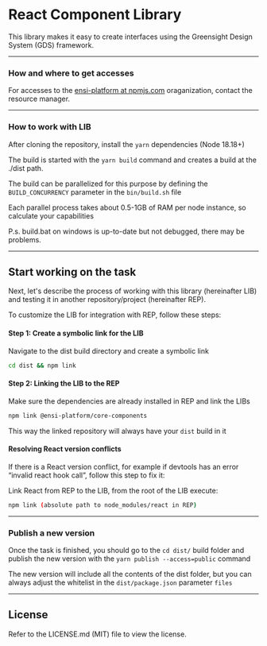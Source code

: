 
# React Component Library

This library makes it easy to create interfaces using the Greensight Design System (GDS) framework.

---

### How and where to get accesses

For accesses to the [ensi-platform at npmjs.com](https://www.npmjs.com/org/ensi-platform) oraganization, contact the resource manager.

---

### How to work with LIB

After cloning the repository, install the `yarn` dependencies (Node 18.18+)

The build is started with the `yarn build` command and creates a build at the ./dist path.

The build can be parallelized for this purpose by defining the `BUILD_CONCURRENCY` parameter in the `bin/build.sh` file

Each parallel process takes about 0.5-1GB of RAM per node instance, so calculate your capabilities

P.s. build.bat on windows is up-to-date but not debugged, there may be problems.

---
## Start working on the task

Next, let's describe the process of working with this library (hereinafter LIB) and testing it in another repository/project (hereinafter REP).

To customize the LIB for integration with REP, follow these steps:

#### Step 1: Create a symbolic link for the LIB

Navigate to the dist build directory and create a symbolic link

```bash
cd dist && npm link
```

#### Step 2: Linking the LIB to the REP

Make sure the dependencies are already installed in REP and link the LIBs

```bash
npm link @ensi-platform/core-components
```

This way the linked repository will always have your `dist` build in it

#### Resolving React version conflicts

If there is a React version conflict, for example if devtools has an error “invalid react hook call”, follow this step to fix it:

Link React from REP to the LIB, from the root of the LIB execute:
```bash
npm link (absolute path to node_modules/react in REP)
```

---
### Publish a new version

Once the task is finished, you should go to the `cd dist/` build folder and publish the new version with the `yarn publish --access=public` command

The new version will include all the contents of the dist folder, but you can always adjust the whitelist in the `dist/package.json` parameter `files`

---
## License
Refer to the LICENSE.md (MIT) file to view the license.
